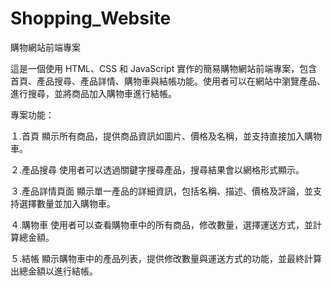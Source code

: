 # Shopping_Website

購物網站前端專案

這是一個使用 HTML、CSS 和 JavaScript 實作的簡易購物網站前端專案，包含首頁、產品搜尋、產品詳情、購物車與結帳功能。使用者可以在網站中瀏覽產品、進行搜尋，並將商品加入購物車進行結帳。

專案功能：

１.首頁 
顯示所有商品，提供商品資訊如圖片、價格及名稱，並支持直接加入購物車。

２.產品搜尋
使用者可以透過關鍵字搜尋產品，搜尋結果會以網格形式顯示。

３.產品詳情頁面
顯示單一產品的詳細資訊，包括名稱、描述、價格及評論，並支持選擇數量並加入購物車。

４.購物車 
使用者可以查看購物車中的所有商品，修改數量，選擇運送方式，並計算總金額。

５.結帳 
顯示購物車中的產品列表，提供修改數量與運送方式的功能，並最終計算出總金額以進行結帳。
